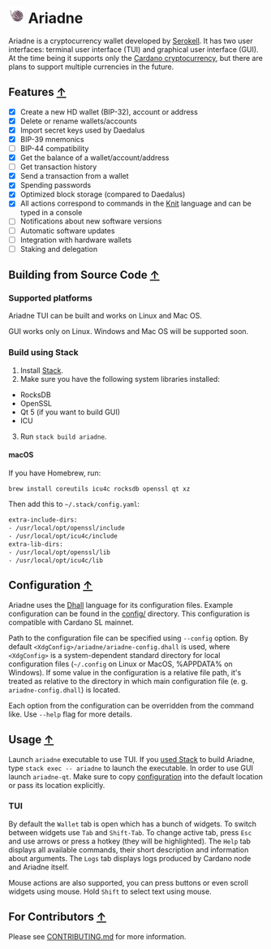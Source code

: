 # ![](./img/logo.png) Ariadne

Ariadne is a cryptocurrency wallet developed by
[Serokell](https://serokell.io/). It has two user interfaces: terminal
user interface (TUI) and graphical user interface (GUI). At the time
being it supports only the [Cardano
cryptocurrency](https://www.cardano.org/), but there are plans to
support multiple currencies in the future.

## Features [↑](#-ariadne)

* [x] Create a new HD wallet (BIP-32), account or address
* [x] Delete or rename wallets/accounts
* [x] Import secret keys used by Daedalus
* [x] BIP-39 mnemonics
* [ ] BIP-44 compatibility
* [x] Get the balance of a wallet/account/address
* [ ] Get transaction history
* [x] Send a transaction from a wallet
* [x] Spending passwords
* [x] Optimized block storage (compared to Daedalus)
* [x] All actions correspond to commands in the [Knit](knit/README.md)
language and can be typed in a console
* [ ] Notifications about new software versions
* [ ] Automatic software updates
* [ ] Integration with hardware wallets
* [ ] Staking and delegation

## Building from Source Code [↑](#-ariadne)

### Supported platforms

Ariadne TUI can be built and works on Linux and Mac OS.

GUI works only on Linux. Windows and Mac OS will be supported soon.

### Build using Stack

1. Install [Stack](https://docs.haskellstack.org/en/stable/README/).
2. Make sure you have the following system libraries installed:
  - RocksDB
  - OpenSSL
  - Qt 5 (if you want to build GUI)
  - ICU
3. Run `stack build ariadne`.

#### macOS


If you have Homebrew, run:

```
brew install coreutils icu4c rocksdb openssl qt xz 
```

Then add this to `~/.stack/config.yaml`:

```
extra-include-dirs:
- /usr/local/opt/openssl/include
- /usr/local/opt/icu4c/include
extra-lib-dirs:
- /usr/local/opt/openssl/lib
- /usr/local/opt/icu4c/lib
```

## Configuration [↑](#-ariadne)

Ariadne uses the [Dhall](https://github.com/dhall-lang/dhall-lang)
language for its configuration files. Example configuration can be
found in the [config/](config) directory. This configuration is
compatible with Cardano SL mainnet.

Path to the configuration file can be specified using `--config` option. By
default `<XdgConfig>/ariadne/ariadne-config.dhall` is used, where
`<XdgConfig>` is a system-dependent standard directory for local
configuration files (`~/.config` on Linux or MacOS, %APPDATA% on
Windows). If some value in the configuration is a relative file path,
it's treated as relative to the directory in which main configuration
file (e. g. `ariadne-config.dhall`) is located.

Each option from the configuration can be overridden from the command
like. Use `--help` flag for more details.

## Usage [↑](#-ariadne)

Launch `ariadne` executable to use TUI. If you [used
Stack](#build-using-stack) to build Ariadne, type `stack exec --
ariadne` to launch the executable. In order to use GUI launch
`ariadne-qt`. Make sure to copy [configuration](#Configuration) into
the default location or pass its location explicitly.

### TUI

By default the `Wallet` tab is open which has a bunch of widgets. To
switch between widgets use `Tab` and `Shift-Tab`. To change active
tab, press `Esc` and use arrows or press a hotkey (they will be
highlighted). The `Help` tab displays all available commands, their
short description and information about arguments. The `Logs` tab
displays logs produced by Cardano node and Ariadne itself.

Mouse actions are also supported, you can press buttons or even scroll
widgets using mouse. Hold `Shift` to select text using mouse.

## For Contributors [↑](#-ariadne)

Please see [CONTRIBUTING.md](CONTRIBUTING.md) for more information.
